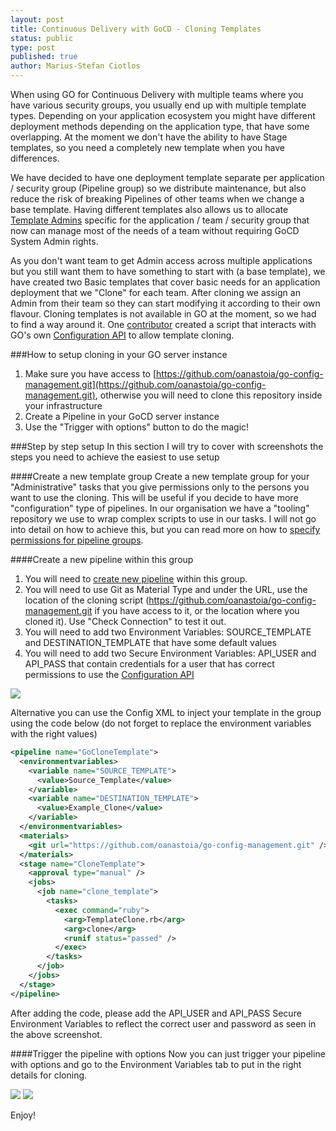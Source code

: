```yaml
---
layout: post
title: Continuous Delivery with GoCD - Cloning Templates
status: public
type: post
published: true
author: Marius-Stefan Ciotlos
---
```


When using GO for Continuous Delivery with multiple teams where you have various security groups, you usually end up with multiple template types. Depending on your application ecosystem you might have different deployment methods depending on the application type, that have some overlapping. At the moment we don't have the ability to have Stage templates, so you need a completely new template when you have differences.

We have decided to have one deployment template separate per application / security group (Pipeline group) so we distribute maintenance, but also reduce the risk of breaking Pipelines of other teams when we change a base template. Having different templates also allows us to allocate [Template Admins](http://www.go.cd/2014/02/24/go-template-permissions.html) specific for the application / team / security group that now can manage most of the needs of a team without requiring GoCD System Admin rights.

As you don't want team to get Admin access across multiple applications but you still want them to have something to start with (a base template), we have created two Basic templates that cover basic needs for an application deployment that we "Clone" for each team. After cloning we assign an Admin from their team so they can start modifying it according to their own flavour. Cloning templates is not available in GO at the moment, so we had to find a way around it. 
One [contributor](https://github.com/oanastoia) created a script that interacts with GO's own [Configuration API](http://www.go.cd/documentation/user/current/api/configuration_api.html) to allow template cloning. 

###How to setup cloning in your GO server instance
1. Make sure you have access to [https://github.com/oanastoia/go-config-management.git](https://github.com/oanastoia/go-config-management.git), otherwise you will need to clone this repository inside your infrastructure
1. Create a Pipeline in your GoCD server instance
1. Use the "Trigger with options" button to do the magic!


###Step by step setup
In this section I will try to cover with screenshots the steps you need to achieve the easiest to use setup

####Create a new template group 
Create a new template group for your "Administrative" tasks that you give permissions only to the persons you want to use the cloning. This will be useful if you decide to have more "configuration" type of pipelines. 
In our organisation we have a "tooling" repository we use to wrap complex scripts to use in our tasks.
I will not go into detail on how to achieve this, but you can read more on how to [specify permissions for pipeline groups](http://www.go.cd/documentation/user/current/configuration/dev_authorization.html#specifying-permissions-for-pipeline-groups).

####Create a new pipeline within this group
1. You will need to [create new pipeline](http://www.go.cd/documentation/user/current/configuration/quick_pipeline_setup.html) within this group. 
1. You will need to use Git as Material Type and under the URL, use the location of the cloning script (https://github.com/oanastoia/go-config-management.git if you have access to it, or the location where you cloned it). Use "Check Connection" to test it out.
1. You will need to add two Environment Variables: SOURCE\_TEMPLATE and DESTINATION\_TEMPLATE that have some default values
1. You will need to add two Secure Environment Variables: API\_USER and API\_PASS that contain credentials for a user that has correct permissions to use the [Configuration API](http://www.go.cd/documentation/user/current/api/configuration_api.html)

![](/images/blog/cloning-templates/environment-variable-view.png)

Alternative you can use the Config XML to inject your template in the group using the code below (do not forget to replace the environment variables with the right values)

```xml
<pipeline name="GoCloneTemplate">
  <environmentvariables>
    <variable name="SOURCE_TEMPLATE">
      <value>Source_Template</value>
    </variable>
    <variable name="DESTINATION_TEMPLATE">
      <value>Example_Clone</value>
    </variable>
  </environmentvariables>
  <materials>
    <git url="https://github.com/oanastoia/go-config-management.git" />
  </materials>
  <stage name="CloneTemplate">
    <approval type="manual" />
    <jobs>
      <job name="clone_template">
        <tasks>
          <exec command="ruby">
            <arg>TemplateClone.rb</arg>
            <arg>clone</arg>
            <runif status="passed" />
          </exec>
        </tasks>
      </job>
    </jobs>
  </stage>
</pipeline>
```

After adding the code, please add the API\_USER and API\_PASS Secure Environment Variables to reflect the correct user and password as seen in the above screenshot. 

####Trigger the pipeline with options
Now you can just trigger your pipeline with options and go to the Environment Variables tab to put in the right details for cloning. 

![](/images/blog/cloning-templates/trigger-with-options-1.png)
![](/images/blog/cloning-templates/trigger-with-options-2.png)

Enjoy!
